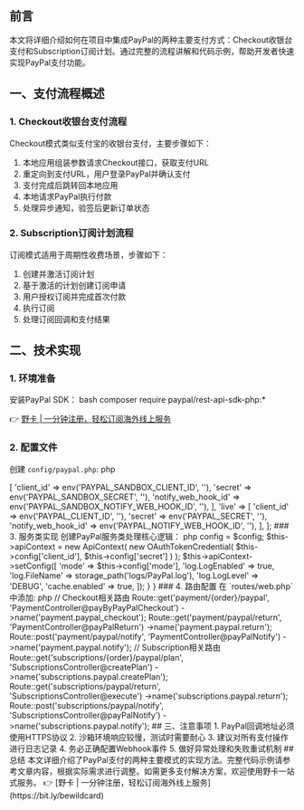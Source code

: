 ## 前言

本文将详细介绍如何在项目中集成PayPal的两种主要支付方式：Checkout收银台支付和Subscription订阅计划。通过完整的流程讲解和代码示例，帮助开发者快速实现PayPal支付功能。

## 一、支付流程概述

### 1. Checkout收银台支付流程

Checkout模式类似支付宝的收银台支付，主要步骤如下：

1. 本地应用组装参数请求Checkout接口，获取支付URL
2. 重定向到支付URL，用户登录PayPal并确认支付
3. 支付完成后跳转回本地应用
4. 本地请求PayPal执行付款
5. 处理异步通知，验签后更新订单状态

### 2. Subscription订阅计划流程

订阅模式适用于周期性收费场景，步骤如下：

1. 创建并激活订阅计划
2. 基于激活的计划创建订阅申请
3. 用户授权订阅并完成首次付款
4. 执行订阅
5. 处理订阅回调和支付结果

## 二、技术实现

### 1. 环境准备

安装PayPal SDK：
bash
composer require paypal/rest-api-sdk-php:*


👉 [野卡 | 一分钟注册，轻松订阅海外线上服务](https://bit.ly/bewildcard)

### 2. 配置文件

创建 `config/paypal.php`:
php
<?php
return [
    'sandbox' => [
        'client_id' => env('PAYPAL_SANDBOX_CLIENT_ID', ''),
        'secret' => env('PAYPAL_SANDBOX_SECRET', ''),
        'notify_web_hook_id' => env('PAYPAL_SANDBOX_NOTIFY_WEB_HOOK_ID', ''),
    ],
    'live' => [
        'client_id' => env('PAYPAL_CLIENT_ID', ''),
        'secret' => env('PAYPAL_SECRET', ''),
        'notify_web_hook_id' => env('PAYPAL_NOTIFY_WEB_HOOK_ID', ''),
    ],
];


### 3. 服务类实现

创建PayPal服务类处理核心逻辑：
php
<?php
namespace App\Services;

use PayPal\Rest\ApiContext;
use PayPal\Auth\OAuthTokenCredential;

class PayPalService 
{
    protected $config;
    protected $apiContext;
    
    public function __construct($config)
    {
        $this->config = $config;
        $this->apiContext = new ApiContext(
            new OAuthTokenCredential(
                $this->config['client_id'],
                $this->config['secret']
            )
        );
        
        $this->apiContext->setConfig([
            'mode' => $this->config['mode'],
            'log.LogEnabled' => true,
            'log.FileName' => storage_path('logs/PayPal.log'),
            'log.LogLevel' => 'DEBUG',
            'cache.enabled' => true,
        ]);
    }
}


### 4. 路由配置

在 `routes/web.php` 中添加:
php
// Checkout相关路由
Route::get('payment/{order}/paypal', 'PaymentController@payByPayPalCheckout')
    ->name('payment.paypal_checkout');
Route::get('payment/paypal/return', 'PaymentController@payPalReturn')
    ->name('payment.paypal.return');
Route::post('payment/paypal/notify', 'PaymentController@payPalNotify')
    ->name('payment.paypal.notify');

// Subscription相关路由
Route::get('subscriptions/{order}/paypal/plan', 'SubscriptionsController@createPlan')
    ->name('subscriptions.paypal.createPlan');
Route::get('subscriptions/paypal/return', 'SubscriptionsController@execute')
    ->name('subscriptions.paypal.return');
Route::post('subscriptions/paypal/notify', 'SubscriptionsController@payPalNotify')
    ->name('subscriptions.paypal.notify');


## 三、注意事项

1. PayPal回调地址必须使用HTTPS协议
2. 沙箱环境响应较慢，测试时需要耐心
3. 建议对所有支付操作进行日志记录
4. 务必正确配置Webhook事件
5. 做好异常处理和失败重试机制

## 总结

本文详细介绍了PayPal支付的两种主要模式的实现方法。完整代码示例请参考文章内容，根据实际需求进行调整。如需更多支付解决方案，欢迎使用野卡一站式服务。

👉 [野卡 | 一分钟注册，轻松订阅海外线上服务](https://bit.ly/bewildcard)